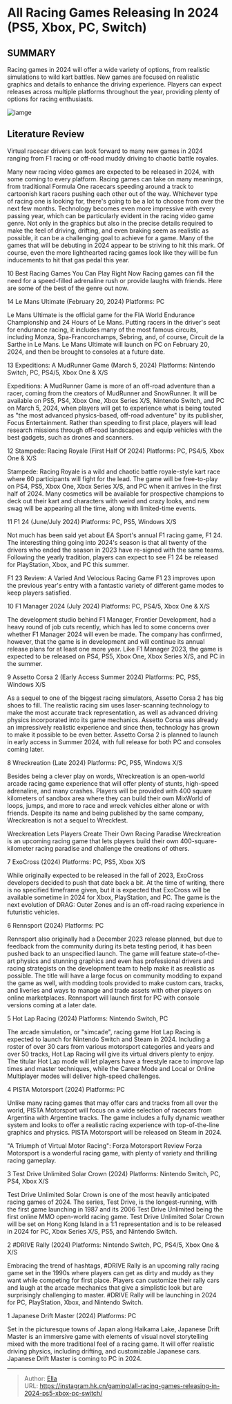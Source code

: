 # All Racing Games Releasing In 2024 (PS5, Xbox, PC, Switch)


## SUMMARY 


 Racing games in 2024 will offer a wide variety of options, from realistic simulations to wild kart battles. 
 New games are focused on realistic graphics and details to enhance the driving experience. 
 Players can expect releases across multiple platforms throughout the year, providing plenty of options for racing enthusiasts. 

![iamge](https://static1.srcdn.com/wordpress/wp-content/uploads/2024/01/all-racing-games-releasing-in-2024-ps5-xbox-pc-switch.jpg)

## Literature Review

Virtual racecar drivers can look forward to many new games in 2024 ranging from F1 racing or off-road muddy driving to chaotic battle royales. 




Many new racing video games are expected to be released in 2024, with some coming to every platform. Racing games can take on many meanings, from traditional Formula One racecars speeding around a track to cartoonish kart racers pushing each other out of the way. Whichever type of racing one is looking for, there&#39;s going to be a lot to choose from over the next few months.
Technology becomes even more impressive with every passing year, which can be particularly evident in the racing video game genre. Not only in the graphics but also in the precise details required to make the feel of driving, drifting, and even braking seem as realistic as possible, it can be a challenging goal to achieve for a game. Many of the games that will be debuting in 2024 appear to be striving to hit this mark. Of course, even the more lighthearted racing games look like they will be fun inducements to hit that gas pedal this year.
            
 
 10 Best Racing Games You Can Play Right Now 
Racing games can fill the need for a speed-filled adrenaline rush or provide laughs with friends. Here are some of the best of the genre out now.












 








 14  Le Mans Ultimate (February 20, 2024) 
Platforms: PC
        

Le Mans Ultimate is the official game for the FIA World Endurance Championship and 24 Hours of Le Mans. Putting racers in the driver&#39;s seat for endurance racing, it includes many of the most famous circuits, including Monza, Spa-Francorchamps, Sebring, and, of course, Circuit de la Sarthe in Le Mans. Le Mans Ultimate will launch on PC on February 20, 2024, and then be brought to consoles at a future date.





 13  Expeditions: A MudRunner Game (March 5, 2024) 
Platforms: Nintendo Switch, PC, PS4/5, Xbox One &amp; X/S


 







Expeditions: A MudRunner Game is more of an off-road adventure than a racer, coming from the creators of MudRunner and SnowRunner. It will be available on PS5, PS4, Xbox One, Xbox Series X/S, Nintendo Switch, and PC on March 5, 2024, when players will get to experience what is being touted as &#34;the most advanced physics-based, off-road adventure&#34; by its publisher, Focus Entertainment. Rather than speeding to first place, players will lead research missions through off-road landscapes and equip vehicles with the best gadgets, such as drones and scanners.





 12  Stampede: Racing Royale (First Half Of 2024) 
Platforms: PC, PS4/5, Xbox One &amp; X/S
        

Stampede: Racing Royale is a wild and chaotic battle royale-style kart race where 60 participants will fight for the lead. The game will be free-to-play on PS4, PS5, Xbox One, Xbox Series X/S, and PC when it arrives in the first half of 2024. Many cosmetics will be available for prospective champions to deck out their kart and characters with weird and crazy looks, and new swag will be appearing all the time, along with limited-time events.







 11  F1 24 (June/July 2024) 
Platforms: PC, PS5, Windows X/S
        

Not much has been said yet about EA Sport&#39;s annual F1 racing game, F1 24. The interesting thing going into 2024&#39;s season is that all twenty of the drivers who ended the season in 2023 have re-signed with the same teams. Following the yearly tradition, players can expect to see F1 24 be released for PlayStation, Xbox, and PC this summer.
            
 
 F1 23 Review: A Varied And Velocious Racing Game 
F1 23 improves upon the previous year&#39;s entry with a fantastic variety of different game modes to keep players satisfied.








 10  F1 Manager 2024 (July 2024) 
Platforms: PC, PS4/5, Xbox One &amp; X/S
        

The development studio behind F1 Manager, Frontier Development, had a heavy round of job cuts recently, which has led to some concerns over whether F1 Manager 2024 will even be made. The company has confirmed, however, that the game is in development and will continue its annual release plans for at least one more year. Like F1 Manager 2023, the game is expected to be released on PS4, PS5, Xbox One, Xbox Series X/S, and PC in the summer.





 9  Assetto Corsa 2 (Early Access Summer 2024) 
Platforms: PC, PS5, Windows X/S
        

As a sequel to one of the biggest racing simulators, Assetto Corsa 2 has big shoes to fill. The realistic racing sim uses laser-scanning technology to make the most accurate track representation, as well as advanced driving physics incorporated into its game mechanics. Assetto Corsa was already an impressively realistic experience and since then, technology has grown to make it possible to be even better. Assetto Corsa 2 is planned to launch in early access in Summer 2024, with full release for both PC and consoles coming later.





 8  Wreckreation (Late 2024) 
Platforms: PC, PS5, Windows X/S


 







Besides being a clever play on words, Wreckreation is an open-world arcade racing game experience that will offer plenty of stunts, high-speed adrenaline, and many crashes. Players will be provided with 400 square kilometers of sandbox area where they can build their own MixWorld of loops, jumps, and more to race and wreck vehicles either alone or with friends.
Despite its name and being published by the same company, Wreckreation is not a sequel to Wreckfest. 

            
 
 Wreckreation Lets Players Create Their Own Racing Paradise 
Wreckreation is an upcoming racing game that lets players build their own 400-square-kilometer racing paradise and challenge the creations of others.








 7  ExoCross (2024) 
Platforms: PC, PS5, Xbox X/S
        

While originally expected to be released in the fall of 2023, ExoCross developers decided to push that date back a bit. At the time of writing, there is no specified timeframe given, but it is expected that ExoCross will be available sometime in 2024 for Xbox, PlayStation, and PC. The game is the next evolution of DRAG: Outer Zones and is an off-road racing experience in futuristic vehicles.





 6  Rennsport (2024) 
Platforms: PC
        

Rennsport also originally had a December 2023 release planned, but due to feedback from the community during its beta testing period, it has been pushed back to an unspecified launch. The game will feature state-of-the-art physics and stunning graphics and even has professional drivers and racing strategists on the development team to help make it as realistic as possible.
The title will have a large focus on community modding to expand the game as well, with modding tools provided to make custom cars, tracks, and liveries and ways to manage and trade assets with other players on online marketplaces. Rennsport will launch first for PC with console versions coming at a later date.





 5  Hot Lap Racing (2024) 
Platforms: Nintendo Switch, PC
        

The arcade simulation, or &#34;simcade&#34;, racing game Hot Lap Racing is expected to launch for Nintendo Switch and Steam in 2024. Including a roster of over 30 cars from various motorsport categories and years and over 50 tracks, Hot Lap Racing will give its virtual drivers plenty to enjoy. The titular Hot Lap mode will let players have a freestyle race to improve lap times and master techniques, while the Career Mode and Local or Online Multiplayer modes will deliver high-speed challenges.





 4  PISTA Motorsport (2024) 
Platforms: PC
        

Unlike many racing games that may offer cars and tracks from all over the world, PISTA Motorsport will focus on a wide selection of racecars from Argentina with Argentine tracks. The game includes a fully dynamic weather system and looks to offer a realistic racing experience with top-of-the-line graphics and physics. PISTA Motorsport will be released on Steam in 2024.
            
 
 &#34;A Triumph of Virtual Motor Racing&#34;: Forza Motorsport Review 
Forza Motorsport is a wonderful racing game, with plenty of variety and thrilling racing gameplay.








 3  Test Drive Unlimited Solar Crown (2024) 
Platforms: Nintendo Switch, PC, PS4, Xbox X/S


 







Test Drive Unlimited Solar Crown is one of the most heavily anticipated racing games of 2024. The series, Test Drive, is the longest-running, with the first game launching in 1987 and its 2006 Test Drive Unlimited being the first online MMO open-world racing game. Test Drive Unlimited Solar Crown will be set on Hong Kong Island in a 1:1 representation and is to be released in 2024 for PC, Xbox Series X/S, PS5, and Nintendo Switch.







 2  #DRIVE Rally (2024) 
Platforms: Nintendo Switch, PC, PS4/5, Xbox One &amp; X/S
        

Embracing the trend of hashtags, #DRIVE Rally is an upcoming rally racing game set in the 1990s where players can get as dirty and muddy as they want while competing for first place. Players can customize their rally cars and laugh at the arcade mechanics that give a simplistic look but are surprisingly challenging to master. #DRIVE Rally will be launching in 2024 for PC, PlayStation, Xbox, and Nintendo Switch.





 1  Japanese Drift Master (2024) 
Platforms: PC
        

Set in the picturesque towns of Japan along Haikama Lake, Japanese Drift Master is an immersive game with elements of visual novel storytelling mixed with the more traditional feel of a racing game. It will offer realistic driving physics, including drifting, and customizable Japanese cars. Japanese Drift Master is coming to PC in 2024.


---

> Author: [Ella](https://instagram.hk.cn/)  
> URL: https://instagram.hk.cn/gaming/all-racing-games-releasing-in-2024-ps5-xbox-pc-switch/  

